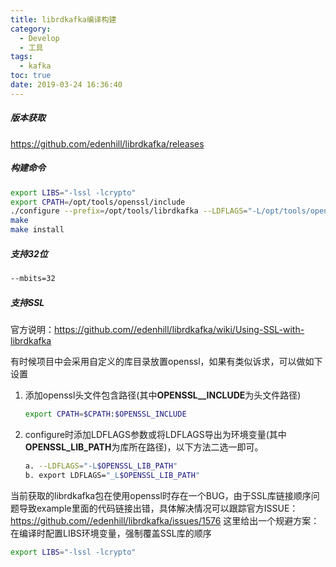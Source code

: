 ```yaml
---
title: librdkafka编译构建
category:
  - Develop
  - 工具
tags:
  - kafka
toc: true
date: 2019-03-24 16:36:40
---
```


##### 版本获取

https://github.com/edenhill/librdkafka/releases

##### 构建命令

~~~bash
export LIBS="-lssl -lcrypto"
export CPATH=/opt/tools/openssl/include
./configure --prefix=/opt/tools/librdkafka --LDFLAGS="-L/opt/tools/openssl/lib" --mbits=32
make
make install
~~~

##### 支持32位

~~~ bash
--mbits=32
~~~

##### 支持SSL

官方说明：https://github.com//edenhill/librdkafka/wiki/Using-SSL-with-librdkafka

有时候项目中会采用自定义的库目录放置openssl，如果有类似诉求，可以做如下设置

1. 添加openssl头文件包含路径(其中**OPENSSL__INCLUDE**为头文件路径)

   ~~~ bash
   export CPATH=$CPATH:$OPENSSL_INCLUDE
   ~~~

2. configure时添加LDFLAGS参数或将LDFLAGS导出为环境变量(其中**OPENSSL_LIB_PATH**为库所在路径)，以下方法二选一即可。

   ~~~bash
   a. --LDFLAGS="-L$OPENSSL_LIB_PATH"
   b. export LDFLAGS="_L$OPENSSL_LIB_PATH"
   ~~~

当前获取的librdkafka包在使用openssl时存在一个BUG，由于SSL库链接顺序问题导致example里面的代码链接出错，具体解决情况可以跟踪官方ISSUE：https://github.com//edenhill/librdkafka/issues/1576    这里给出一个规避方案：在编译时配置LIBS环境变量，强制覆盖SSL库的顺序

~~~bash
export LIBS="-lssl -lcrypto"
~~~

